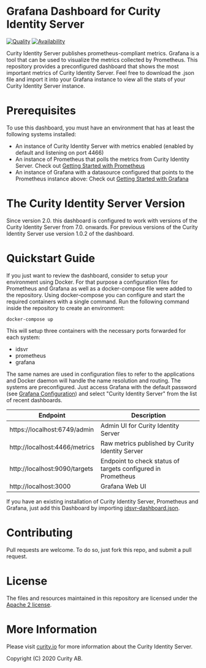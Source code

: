 # Grafana Dashboard for Curity Identity Server

[![Quality](https://img.shields.io/badge/quality-production-green)](https://curity.io/resources/code-examples/status/)
[![Availability](https://img.shields.io/badge/availability-binary-blue)](https://curity.io/resources/code-examples/status/)

Curity Identity Server publishes prometheus-compliant metrics. Grafana is a tool that can be used to visualize the metrics collected by Prometheus.
This repository provides a preconfigured dashboard that shows the most important metrics of Curity Identity Server. Feel free to download the .json file and import it into your Grafana instance to view all the stats of your Curity Identity Server instance.

# Prerequisites

To use this dashboard, you must have an environment that has at least the following systems installed:

* An instance of Curity Identity Server with metrics enabled (enabled by default and listening on port 4466)
* An instance of Prometheus that polls the metrics from Curity Identity Server.
Check out [Getting Started with Prometheus](https://prometheus.io/docs/prometheus/latest/getting_started/)
* An instance of Grafana with a datasource configured that points to the Prometheus instance above:
Check out [Getting Started with Grafana](https://grafana.com/docs/grafana/latest/guides/getting_started/)

# The Curity Identity Server Version

Since version 2.0. this dashboard is configured to work with versions of the Curity Identity Server from 7.0. onwards.
For previous versions of the Curity Identity Server use version 1.0.2 of the dashboard.

# Quickstart Guide
If you just want to review the dashboard, consider to setup your environment using Docker. For that purpose a configuration files for Prometheus and Grafana as well as a docker-compose file were added to the repository. Using docker-compose you can configure and start the required containers with a single command.
Run the following command inside the repository to create an environment:

```
docker-compose up
```

This will setup three containers with the necessary ports forwarded for each system:
* idsvr
* prometheus
* grafana

The same names are used in configuration files to refer to the applications and Docker daemon will handle the name resolution and routing.
The systems are preconfigured. Just access Grafana with the default password (see [Grafana Configuration](https://grafana.com/docs/grafana/latest/installation/configuration/#admin-user)) and select "Curity Identity Server" from the list of recent dashboards.

| Endpoint                       | Description                                                  |
|--------------------------------|--------------------------------------------------------------|
| https://localhost:6749/admin   | Admin UI for Curity Identity Server
| http://localhost:4466/metrics  | Raw metrics published by Curity Identity Server              |
| http://localhost:9090/targets  | Endpoint to check status of targets configured in Prometheus |
| http://localhost:3000          | Grafana Web UI                                               |

If you have an existing installation of Curity Identity Server, Prometheus and Grafana, just add this Dashboard by importing [idsvr-dashboard.json](idsvr-dashboard.json).

# Contributing

Pull requests are welcome. To do so, just fork this repo, and submit a pull request.

# License

The files and resources maintained in this repository are licensed under the [Apache 2 license](LICENSE).

# More Information

Please visit [curity.io](https://curity.io/) for more information about the Curity Identity Server.

Copyright (C) 2020 Curity AB.
